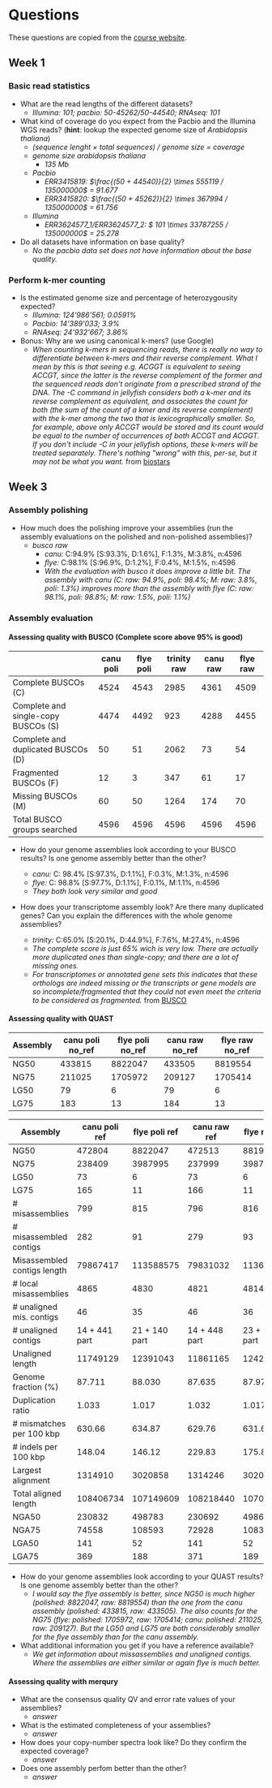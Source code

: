 # Questions
These questions are copied from the [course website](https://docs.pages.bioinformatics.unibe.ch/assembly-annotation-course/).

## Week 1
### Basic read statistics
* What are the read lengths of the different datasets?
    * *Illumina: 101; pacbio: 50-45262/50-44540; RNAseq: 101*
* What kind of coverage do you expect from the Pacbio and the Illumina WGS reads? (**hint**: lookup the expected genome size of *Arabidopsis thaliana*)
    * *(sequence lenght $\times$ total sequences) / genome size = coverage*
    * *genome size arabidopsis thaliana*
        * *135 Mb*
    * *Pacbio*
        * *ERR3415819: $\frac{(50 + 44540)}{2} \times 555119 / 135000000$ = 91.677*
        * *ERR3415820: $\frac{(50 + 45262)}{2} \times 367994 / 135000000$ = 61.756*
    * *Illumina*
        * *ERR3624577_1/ERR3624577_2: $ 101 \times 33787255 / 135000000$ = 25.278*
* Do all datasets have information on base quality?
    * *No the pacbio data set does not have information about the base quality.*

### Perform k-mer counting
* Is the estimated genome size and percentage of heterozygousity expected?
    * *Illumina: 124'986'561; 0.0591%*
    * *Pacbio: 14'389'033; 3.9%*
    * *RNAseq: 24'932'667; 3.86%*
* Bonus: Why are we using canonical k-mers? (use Google)
    * *When counting k-mers in sequencing reads, there is really no way to differentiate between k-mers and their reverse complement. What I mean by this is that seeing e.g. ACGGT is equivalent to seeing ACCGT, since the latter is the reverse complement of the former and the sequenced reads don't originate from a prescribed strand of the DNA. The -C command in jellyfish considers both a k-mer and its reverse complement as equivalent, and associates the count for both (the sum of the count of a kmer and its reverse complement) with the k-mer among the two that is lexicographically smaller. So, for example, above only ACCGT would be stored and its count would be equal to the number of occurrences of both ACCGT and ACGGT. If you don't include -C in your jellyfish options, these k-mers will be treated separately. There's nothing "wrong" with this, per-se, but it may not be what you want.* from [biostars](https://www.biostars.org/p/153170/)

## Week 3
### Assembly polishing
* How much does the polishing improve your assemblies (run the assembly evaluations on the polished and non-polished assemblies)?
    * *busco raw*
        * *canu:* C:94.9% [S:93.3%, D:1.6%], F:1.3%, M:3.8%, n:4596
        * *flye:* C:98.1% [S:96.9%, D:1.2%], F:0.4%, M:1.5%, n:4596
        * *With the evaluation with busco it does improve a little bit. The assembly with canu (C: raw: 94.9%, poli: 98.4%; M: raw: 3.8%, poli: 1.3%) improves more than the assembly with flye (C: raw: 98.1%, poli: 98.8%; M: raw: 1.5%, poli: 1.1%)*

### Assembly evaluation
#### Assessing quality with BUSCO (Complete score above 95% is good)

|                                     |   canu poli |   flye poli | trinity raw |    canu raw |    flye raw |
|-------------------------------------|-------------|-------------|-------------|-------------|-------------|
|                 Complete BUSCOs (C) |        4524 |        4543 |        2985 |        4361 |        4509 |
| Complete and single-copy BUSCOs (S) |        4474 |        4492 |         923 |        4288 |        4455 |
|  Complete and duplicated BUSCOs (D) |          50 |          51 |        2062 |          73 |          54 |
|               Fragmented BUSCOs (F) |          12 |           3 |         347 |          61 |          17 |
|                  Missing BUSCOs (M) |          60 |          50 |        1264 |         174 |          70 |
|         Total BUSCO groups searched |        4596 |        4596 |        4596 |        4596 |        4596 |

* How do your genome assemblies look according to your BUSCO results? Is one genome assembly better than the other?
    * *canu:* C: 98.4% [S:97.3%, D:1.1%], F:0.3%, M:1.3%, n:4596
    * *flye:* C: 98.8% [S:97.7%, D:1.1%], F:0.1%, M:1.1%, n:4596
    * *They both look very similar and good*

* How does your transcriptome assembly look? Are there many duplicated genes? Can you explain the differences with the whole genome assemblies?
    * *trinity:* C:65.0% [S:20.1%, D:44.9%], F:7.6%, M:27.4%, n:4596
    * *The complete score is just 65% wich is very low. There are actually more duplicated ones than single-copy; and there are a lot of missing ones.*
    * *For transcriptomes or annotated gene sets this indicates that these orthologs are indeed missing or the transcripts or gene models are so incomplete/fragmented that they could not even meet the criteria to be considered as fragmented.* from [BUSCO](https://busco.ezlab.org/busco_userguide.html#interpreting-the-results)

#### Assessing quality with QUAST

| Assembly | canu poli no_ref | flye poli no_ref |  canu raw no_ref |  flye raw no_ref |
|----------|------------------|------------------|------------------|------------------|
|     NG50 |           433815 |          8822047 |           433505 |          8819554 |
|     NG75 |           211025 |          1705972 |           209127 |          1705414 |
|     LG50 |               79 |                6 |               79 |                6 |
|     LG75 |              183 |               13 |              184 |               13 |


|                    Assembly | canu poli ref | flye poli ref |  canu raw ref |  flye raw ref |
|-----------------------------|---------------|---------------|---------------|---------------|
|                        NG50 |        472804 |       8822047 |        472513 |       8819554 |
|                        NG75 |        238409 |       3987995 |        237999 |       3987766 |
|                        LG50 |            73 |             6 |            73 |             6 |
|                        LG75 |           165 |            11 |           166 |            11 |
|             # misassemblies |           799 |           815 |           796 |           816 |
|      # misassembled contigs |           282 |            91 |           279 |            93 |
| Misassembled contigs length |      79867417 |     113588575 |      79831032 |     113612529 |
|       # local misassemblies |          4865 |          4830 |          4821 |          4814 |
|    # unaligned mis. contigs |            46 |            35 |            46 |            36 |
|         # unaligned contigs | 14 + 441 part | 21 + 140 part | 14 + 448 part | 23 + 138 part |
|            Unaligned length |      11749129 |      12391043 |      11861165 |      12428520 |
|         Genome fraction (%) |        87.711 |        88.030 |        87.635 |        87.977 |
|           Duplication ratio |         1.033 |         1.017 |         1.032 |         1.017 |
|    # mismatches per 100 kbp |        630.66 |        634.87 |        629.76 |        631.67 |
|        # indels per 100 kbp |        148.04 |        146.12 |        229.83 |        175.85 |
|           Largest alignment |       1314910 |       3020858 |       1314246 |       3020120 |
|        Total aligned length |     108406734 |     107149609 |     108218440 |     107087388 |
|                       NGA50 |        230832 |        498783 |        230692 |        498642 |
|                       NGA75 |         74558 |        108593 |         72928 |        108308 |
|                       LGA50 |           141 |            52 |           141 |            52 |
|                       LGA75 |           369 |           188 |           371 |           189 |


* How do your genome assemblies look according to your QUAST results? Is one genome assembly better than the other?
    * *I would say the flye assembly is better, since NG50 is much higher (polished: 8822047, raw: 8819554) than the one from the canu assembly (polished: 433815, raw: 433505). The also counts for the NG75 (flye: polished: 1705972, raw: 1705414; canu: polished: 211025, raw: 209127). But the LG50 and LG75 are both considerably smaller for the flye assembly than for the canu assembly.*
* What additional information you get if you have a reference available?
    * *We get information about missassemblies and unaligned contigs. Where the assemblies are either similar or again flye is much better.*

#### Assessing quality with merqury
* What are the consensus quality QV and error rate values of your assemblies?
    * *answer*
* What is the estimated completeness of your assemblies?
    * *answer*
* How does your copy-number spectra look like? Do they confirm the expected coverage?
    * *answer*
* Does one assembly perfom better than the other?
    * *answer*
